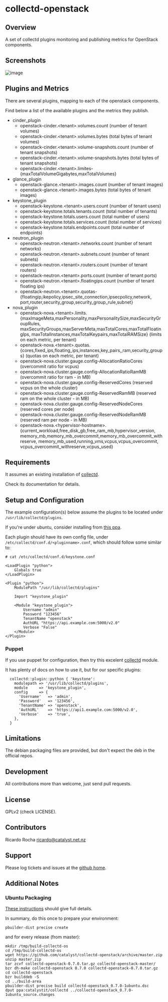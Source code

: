 collectd-openstack
==================

## Overview

A set of collectd plugins monitoring and publishing metrics for OpenStack components.

## Screenshots

![image](https://raw.github.com/catalyst/collectd-openstack/master/public/openstack-usage.png)

## Plugins and Metrics

There are several plugins, mapping to each of the openstack components.

Find below a list of the available plugins and the metrics they publish.

* cinder_plugin
  * openstack-cinder.&lt;tenant>.volumes.count (number of tenant volumes)
  * openstack-cinder.&lt;tenant>.volumes.bytes (total bytes of tenant volumes)
  * openstack-cinder.&lt;tenant>.volume-snapshots.count (number of tenant snapshots)
  * openstack-cinder.&lt;tenant>.volume-snapshots.bytes (total bytes of tenant snapshots)
  * openstack-cinder.&lt;tenant>.limites-{maxTotalVolumeGigabytes,maxTotalVolumes}
* glance_plugin
  * openstack-glance.&lt;tenant>.images.count (number of tenant images)
  * openstack-glance.&lt;tenant>.images.bytes (total bytes of tenant images)
* keystone_plugin
  * openstack-keystone.&lt;tenant>.users.count (number of tenant users)
  * openstack-keystone.totals.tenants.count (total number of tenants)
  * openstack-keystone.totals.users.count (total number of users)
  * openstack-keystone.totals.services.count (total number of services)
  * openstack-keystone.totals.endpoints.count (total number of endpoints)
* neutron_plugin
  * openstack-neutron.&lt;tenant>.networks.count (number of tenant networks)
  * openstack-neutron.&lt;tenant>.subnets.count (number of tenant subnets)
  * openstack-neutron.&lt;tenant>.routers.count (number of tenant routers)
  * openstack-neutron.&lt;tenant>.ports.count (number of tenant ports)
  * openstack-neutron.&lt;tenant>.floatingips.count (number of tenant floating ips)
  * openstack-neutron.&lt;tenant>.quotas-{floatingip,ikepolicy,ipsec_site_connection,ipsecpolicy,network,
                                          port,router,security_group,security_group_rule,subnet}
* nova_plugin
  * openstack-nova.&lt;tenant>.limits.{maxImageMeta,maxPersonality,maxPersonalitySize,maxSecurityGroupRules,
                                       maxSecurityGroups,maxServerMeta,maxTotalCores,maxTotalFloatingIps,
                                       maxTotalInstances,maxTotalKeypairs,maxTotalRAMSize}
    (limits on each metric, per tenant)
  * openstack-nova.&lt;tenant>.quotas.{cores,fixed_ips,floating_ips,instances,key_pairs,,ram,security_groups}
    (quotas on each metric, per tenant)
  * openstack-nova.cluster.gauge.config-AllocationRatioCores (overcommit ratio for vcpus)
  * openstack-nova.cluster.gauge.config-AllocationRatioRamMB (overcommit ratio for ram - in MB)
  * openstack-nova.cluster.gauge.config-ReservedCores (reserved vcpus on the whole cluster)
  * openstack-nova.cluster.gauge.config-ReservedRamMB (reserved ram on the whole cluster - in MB)
  * openstack-nova.cluster.gauge.config-ReservedNodeCores (reserved cores per node)
  * openstack-nova.cluster.gauge.config-ReservedNodeRamMB (reserved ram per node - in MB)
  * openstack-nova.&lt;hypervisor-hostname>.{current_workload,free_disk_gb,free_ram_mb,hypervisor_version,
                                             memory_mb,memory_mb_overcommit,memory_mb_overcommit_withreserve,
                                             memory_mb_used,running_vms,vcpus,vcpus_overcommit,
                                             vcpus_overcommit_withreserve,vcpus_used}

## Requirements

It assumes an existing installation of [collectd](http://collectd.org/documentation.shtml).

Check its documentation for details.

## Setup and Configuration

The example configuration(s) below assume the plugins to be located under `/usr/lib/collectd/plugins`.

If you're under ubuntu, consider installing from [this ppa](https://launchpad.net/~catalystit/+archive/collectd).

Each plugin should have its own config file, under `/etc/collectd/conf.d/<pluginname>.conf`, which
should follow some similar to:
```
# cat /etc/collectd/conf.d/keystone.conf

<LoadPlugin "python">
    Globals true
</LoadPlugin>

<Plugin "python">
    ModulePath "/usr/lib/collectd/plugins"

    Import "keystone_plugin"

    <Module "keystone_plugin">
        Username "admin"
        Password "123456"
        TenantName "openstack"
        AuthURL "https://api.example.com:5000/v2.0"
        Verbose "False"
    </Module>
</Plugin>
```

### Puppet

If you use puppet for configuration, then try this excelent [collectd](https://github.com/pdxcat/puppet-module-collectd) module.

It has plenty of docs on how to use it, but for our specific plugins:
```
  collectd::plugin::python { 'keystone':
    modulepath => '/usr/lib/collectd/plugins',
    module     => 'keystone_plugin',
    config     => {
      'Username'   => 'admin',
      'Password'   => '123456',
      'TenantName' => 'openstack',
      'AuthURL'    => 'https://api1.example.com:5000/v2.0',
      'Verbose'    => 'true',
    },
  }
```

## Limitations

The debian packaging files are provided, but don't expect the deb in the official repos.

## Development

All contributions more than welcome, just send pull requests.

## License

GPLv2 (check LICENSE).

## Contributors

Ricardo Rocha <ricardo@catalyst.net.nz>

## Support

Please log tickets and issues at the [github home](https://github.com/catalyst/collectd-openstack/issues).

## Additional Notes

### Ubuntu Packaging

[These instructions](http://packaging.ubuntu.com/html/packaging-new-software.html) should give full details.

In summary, do this once to prepare your environment:
```
pbuilder-dist precise create
```

and for every release (from master):
```
mkdir /tmp/build-collectd-os
cd /tmp/build-collectd-os
wget https://github.com/catalyst/collectd-openstack/archive/master.zip
unzip master.zip
tar zcvf collectd-openstack-0.7.0.tar.gz collectd-openstack-master/
bzr dh-make collectd-openstack 0.7.0 collectd-openstack-0.7.0.tar.gz
cd collectd-openstack
bzr builddeb -S
cd ../build-area
pbuilder-dist precise build collectd-openstack_0.7.0-1ubuntu.dsc
dput ppa:catalystit/collectd ../collectd-openstack_0.7.0-1ubuntu_source.changes
```

